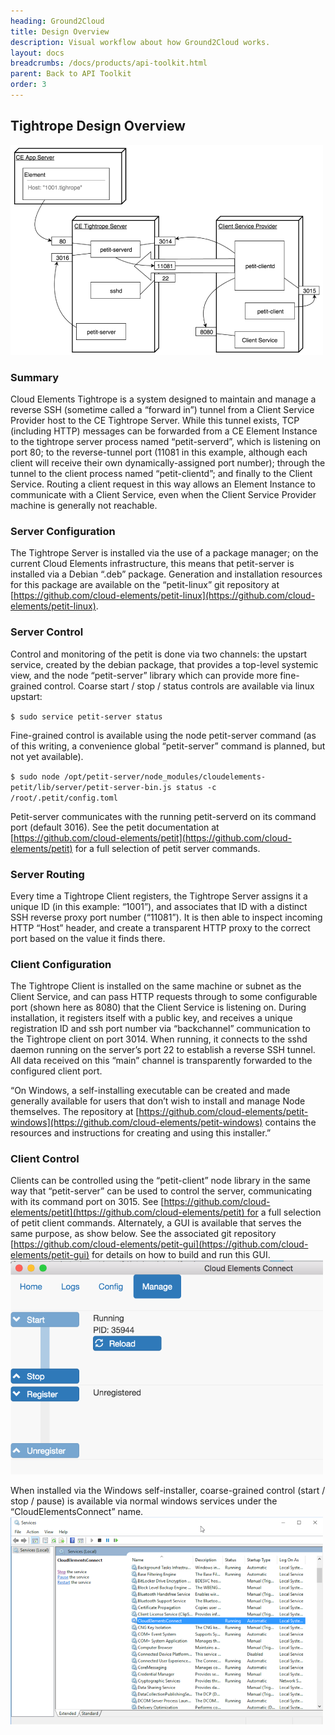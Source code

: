 ```yaml
---
heading: Ground2Cloud
title: Design Overview
description: Visual workflow about how Ground2Cloud works.
layout: docs
breadcrumbs: /docs/products/api-toolkit.html
parent: Back to API Toolkit
order: 3
---
```


## Tightrope Design Overview

![Cloud Elements Ground2Cloud Design Overview](/assets/img/ground2cloud/design-overview.png)

### Summary

Cloud Elements Tightrope is a system designed to maintain and manage a reverse SSH (sometime called a “forward in”) tunnel from a Client Service Provider host to the CE Tightrope Server. While this tunnel exists, TCP (including HTTP) messages can be forwarded from a CE Element Instance to the tightrope server process named “petit-serverd”, which is listening on port 80; to the reverse-tunnel port (11081 in this example, although each client will receive their own dynamically-assigned port number); through the tunnel to the client process named “petit-clientd”; and finally to the Client Service. Routing a client request in this way allows an Element Instance to communicate with a Client Service, even when the Client Service Provider machine is generally not reachable.

### Server Configuration

The Tightrope Server is installed via the use of a package manager; on the current Cloud Elements infrastructure, this means that petit-server is installed via a Debian “.deb” package. Generation and installation resources for this package are available on the “petit-linux” git repository at [https://github.com/cloud-elements/petit-linux](https://github.com/cloud-elements/petit-linux).

### Server Control

Control and monitoring of the petit is done via two channels: the upstart service, created by the debian package, that provides a top-level systemic view, and the node “petit-server” library which can provide more fine-grained control.
Coarse start / stop / status controls are available via linux upstart:

`$ sudo service petit-server status`

Fine-grained control is available using the node petit-server command (as of this writing, a convenience global “petit-server” command is planned, but not yet available).

`$ sudo node /opt/petit-server/node_modules/cloudelements-petit/lib/server/petit-server-bin.js status -c /root/.petit/config.toml`

Petit-server communicates with the running petit-serverd on its command port (default 3016). See the petit documentation at [https://github.com/cloud-elements/petit](https://github.com/cloud-elements/petit) for a full selection of petit server commands.

### Server Routing

Every time a Tightrope Client registers, the Tightrope Server assigns it a unique ID (in this example: “1001”), and associates that ID with a distinct SSH reverse proxy port number (“11081”). It is then able to inspect incoming HTTP “Host” header, and create a transparent HTTP proxy to the correct port based on the value it finds there.

### Client Configuration

The Tightrope Client is installed on the same machine or subnet as the Client Service, and can pass HTTP requests through to some configurable port (shown here as 8080) that the Client Service is listening on. During installation, it registers itself with a public key, and receives a unique registration ID and ssh port number via “backchannel” communication to the Tightrope client on port 3014. When running, it connects to the sshd daemon running on the server’s port 22 to establish a reverse SSH tunnel. All data received on this “main” channel is transparently forwarded to the configured client port.

“On Windows, a self-installing executable can be created and made generally available for users that don’t wish to install and manage Node themselves. The repository at [https://github.com/cloud-elements/petit-windows](https://github.com/cloud-elements/petit-windows) contains the resources and instructions for creating and using this installer.”

### Client Control

Clients can be controlled using the “petit-client” node library in the same way that “petit-server” can be used to control the server, communicating with its command port on 3015. See [https://github.com/cloud-elements/petit](https://github.com/cloud-elements/petit) for a full selection of petit client commands. Alternately, a GUI is available that serves the same purpose, as show below. See the associated git repository [https://github.com/cloud-elements/petit-gui](https://github.com/cloud-elements/petit-gui) for details on how to build and run this GUI.
![Cloud Elements Ground2Cloud Client Control 1](/assets/img/ground2cloud/client-control1.png)

When installed via the Windows self-installer, coarse-grained control (start / stop / pause) is available via normal windows services under the “CloudElementsConnect” name.
![Cloud Elements Ground2Cloud Client Control 2](/assets/img/ground2cloud/client-control2.png)
